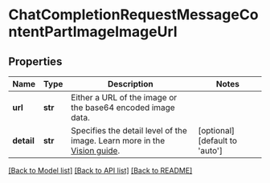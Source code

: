 # ChatCompletionRequestMessageContentPartImageImageUrl

## Properties
Name | Type | Description | Notes
------------ | ------------- | ------------- | -------------
**url** | **str** | Either a URL of the image or the base64 encoded image data. | 
**detail** | **str** | Specifies the detail level of the image. Learn more in the [Vision guide](/docs/guides/vision/low-or-high-fidelity-image-understanding). | [optional] [default to 'auto']

[[Back to Model list]](../README.md#documentation-for-models) [[Back to API list]](../README.md#documentation-for-api-endpoints) [[Back to README]](../README.md)

